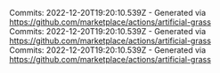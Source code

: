 Commits: 2022-12-20T19:20:10.539Z - Generated via https://github.com/marketplace/actions/artificial-grass
<br>
Commits: 2022-12-20T19:20:10.539Z - Generated via https://github.com/marketplace/actions/artificial-grass
<br>
Commits: 2022-12-20T19:20:10.539Z - Generated via https://github.com/marketplace/actions/artificial-grass
<br>
